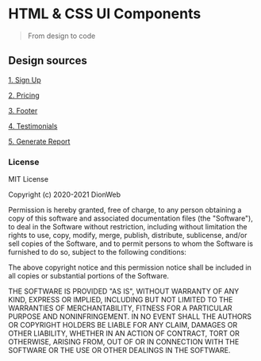# HTML & CSS UI Components

> From design to code

## Design sources

[1. Sign Up](https://uidesigndaily.com/posts/figma-sign-up-log-in-authentication-day-1109)

[2. Pricing](https://uidesigndaily.com/posts/sketch-price-cards-pricing-dark-theme-day-1165)

[3. Footer](https://uidesigndaily.com/posts/sketch-footer-ui-design-newsletter-links-day-1195)

[4. Testimonials](https://uidesigndaily.com/posts/sketch-testimonials-tesimonials-card-day-1172)

[5. Generate Report](https://www.uidesigndaily.com/posts/sketch-generate-report-checkbox-settings-day-1282)

### License

MIT License

Copyright (c) 2020-2021 DionWeb

Permission is hereby granted, free of charge, to any person obtaining a copy
of this software and associated documentation files (the "Software"), to deal
in the Software without restriction, including without limitation the rights
to use, copy, modify, merge, publish, distribute, sublicense, and/or sell
copies of the Software, and to permit persons to whom the Software is
furnished to do so, subject to the following conditions:

The above copyright notice and this permission notice shall be included in all
copies or substantial portions of the Software.

THE SOFTWARE IS PROVIDED "AS IS", WITHOUT WARRANTY OF ANY KIND, EXPRESS OR
IMPLIED, INCLUDING BUT NOT LIMITED TO THE WARRANTIES OF MERCHANTABILITY,
FITNESS FOR A PARTICULAR PURPOSE AND NONINFRINGEMENT. IN NO EVENT SHALL THE
AUTHORS OR COPYRIGHT HOLDERS BE LIABLE FOR ANY CLAIM, DAMAGES OR OTHER
LIABILITY, WHETHER IN AN ACTION OF CONTRACT, TORT OR OTHERWISE, ARISING FROM,
OUT OF OR IN CONNECTION WITH THE SOFTWARE OR THE USE OR OTHER DEALINGS IN THE
SOFTWARE.
